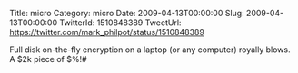 Title: micro
Category: micro
Date: 2009-04-13T00:00:00
Slug: 2009-04-13T00:00:00
TwitterId: 1510848389
TweetUrl: https://twitter.com/mark_philpot/status/1510848389

Full disk on-the-fly encryption on a laptop (or any computer) royally blows.  A $2k piece of $%!#